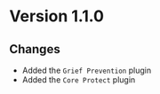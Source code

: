# Version 1.1.0

## Changes
* Added the ``Grief Prevention`` plugin
* Added the ``Core Protect`` plugin

